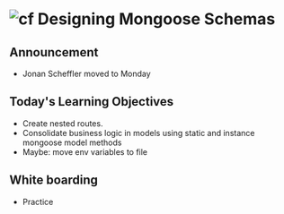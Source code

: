 ![cf](http://i.imgur.com/7v5ASc8.png)  Designing Mongoose Schemas
===

## Announcement
* Jonan Scheffler moved to Monday

## Today's Learning Objectives

* Create nested routes.
* Consolidate business logic in models using static and instance mongoose model methods
* Maybe: move env variables to file

## White boarding

* Practice